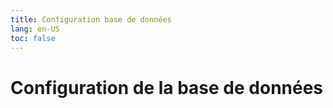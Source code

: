 ```yaml
---
title: Configuration base de données
lang: en-US
toc: false
---
```


# Configuration de la base de données